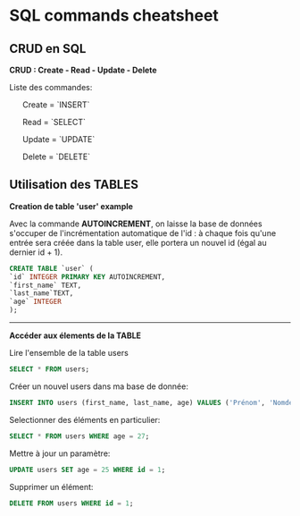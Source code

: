 # SQL commands cheatsheet

## CRUD en SQL

**CRUD : Create - Read - Update - Delete**

<p>Liste des commandes: 

<ul>Create = `INSERT`</ul>
<ul>Read = `SELECT`</ul>
<ul>Update = `UPDATE`</ul>
<ul>Delete = `DELETE`</ul>

</p>

## Utilisation des TABLES

**Creation de table 'user' example**

<p>Avec la commande <b>AUTOINCREMENT</b>, on laisse la base de données s'occuper de l'incrémentation automatique de l'id : à chaque fois qu'une entrée sera créée dans la table user, elle portera un nouvel id (égal au dernier id + 1). </p>

```SQL
CREATE TABLE `user` (
`id` INTEGER PRIMARY KEY AUTOINCREMENT, 
`first_name` TEXT,
`last_name`TEXT,
`age` INTEGER
);
```
----------------

**Accéder aux élements de la TABLE**

<p>Lire l'ensemble de la table users</p>

```SQL
SELECT * FROM users;
```

<p>Créer un nouvel users dans ma base de donnée:</p>

```SQL
INSERT INTO users (first_name, last_name, age) VALUES ('Prénom', 'NomdeFamille', 27);
```

<p>Selectionner des éléments en particulier:</p>

```SQL
SELECT * FROM users WHERE age = 27;
```

<p>Mettre à jour un paramètre:</p>

```SQL
UPDATE users SET age = 25 WHERE id = 1;
```

<p>Supprimer un élément:</p>  

```SQL
DELETE FROM users WHERE id = 1;
```





